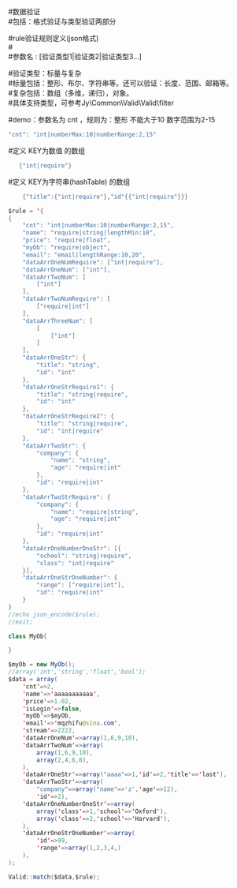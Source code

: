 #数据验证<br/>
#包括：格式验证与类型验证两部分<br/>

#rule验证规则定义(json格式)<br/>
#<br/>
#参数名 : [验证类型1|验证类2|验证类型3...]<br/>

#验证类型：标量与复杂<br/>
#标量包括：整形、布尔、字符串等。还可以验证：长度、范围、邮箱等。<br/>
#复杂包括：数组（多维，递归），对象。<br/>
#具体支持类型，可参考Jy\Common\Valid\Valid\filter<br/>

#demo：参数名为 cnt ，规则为：整形   不能大于10   数字范围为2-15<br/>
```java
"cnt": "int|numberMax:10|numberRange:2,15"
```
#定义 KEY为数值 的数组<br/>
```java
   {"int|require"}
```

#定义 KEY为字符串(hashTable) 的数组<br/>
```java
	{"title":{"int|require"},"id"{{"int|require"}}}
```

```java
$rule = '{
{
	"cnt": "int|numberMax:10|numberRange:2,15",
	"name": "require|string|lengthMin:10",
	"price": "require|float",
	"myOb": "require|object",
	"email": "email|lengthRange:10,20",
	"dataArrOneNumRequire": ["int|require"],
	"dataArrOneNum": ["int"],
	"dataArrTwoNum": [
		["int"]
	],
	"dataArrTwoNumRequire": [
		["require|int"]
	],
	"dataArrThreeNum": [
		[
			["int"]
		]
	],
	"dataArrOneStr": {
		"title": "string",
		"id": "int"
	},
	"dataArrOneStrRequire1": {
		"title": "string|require",
		"id": "int"
	},
	"dataArrOneStrRequire2": {
		"title": "string|require",
		"id": "int|require"
	},
	"dataArrTwoStr": {
		"company": {
			"name": "string",
			"age": "require|int"
		},
		"id": "require|int"
	},
	"dataArrTwoStrRequire": {
		"company": {
			"name": "require|string",
			"age": "require|int"
		},
		"id": "require|int"
	},
	"dataArrOneNumberOneStr": [{
		"school": "string|require",
		"class": "int|require"
	}],
	"dataArrOneStrOneNumber": {
		"range": ["require|int"],
		"id": "require|int"
	}
}
//echo json_encode($rule);
//exit;

class MyOb{

}

$myOb = new MyOb();
//array('int','string','float','bool');
$data = array(
    'cnt'=>2,
    'name'=>'aaaaaaaaaaa',
    'price'=>1.02,
    'isLogin'=>false,
    'myOb'=>$myOb,
    'email'=>'mqzhifu@sina.com',
    'stream'=>2222,
    'dataArrOneNum'=>array(1,6,9,10),
    'dataArrTwoNum'=>array(
        array(1,6,9,10),
        array(2,4,6,8),
    ),
    'dataArrOneStr'=>array("aaaa"=>1,'id'=>2,'title'=>'last'),
    'dataArrTwoStr'=>array(
        "company"=>array("name"=>'z','age'=>12),
        'id'=>2),
    'dataArrOneNumberOneStr'=>array(
        array('class'=>1,'school'=>'Oxford'),
        array('class'=>2,'school'=>'Harvard'),
    ),
    'dataArrOneStrOneNumber'=>array(
        'id'=>99,
        'range'=>array(1,2,3,4,)
    ),
);

Valid::match($data,$rule);